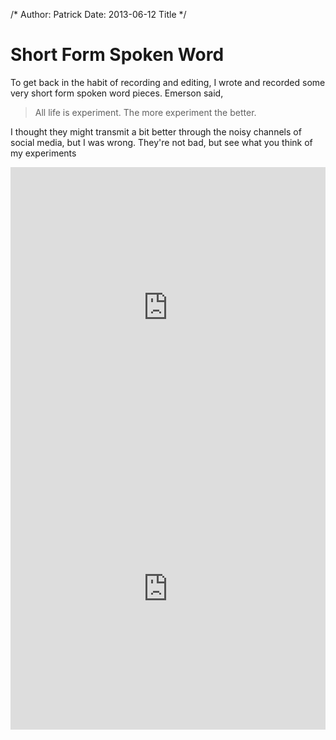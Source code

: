 /*
Author: Patrick
Date: 2013-06-12
Title
*/


# Short Form Spoken Word

To get back in the habit of recording and editing, I wrote and recorded some very short form spoken word pieces. Emerson said, 

> All life is experiment. The more experiment the better.

I thought they might transmit a bit better through the noisy channels of social media, but I was wrong. They're not bad, but see what you think of my experiments


<iframe width="100%" height="450" scrolling="no" frameborder="no" src="https://w.soundcloud.com/player/?url=http%3A%2F%2Fapi.soundcloud.com%2Fplaylists%2F6014590%3Fsecret_token%3Ds-Uc9Wc"></iframe>


<iframe width="100%" height="450" scrolling="no" frameborder="no" src="https://w.soundcloud.com/player/?url=http%3A%2F%2Fapi.soundcloud.com%2Fplaylists%2F5234849"></iframe>

